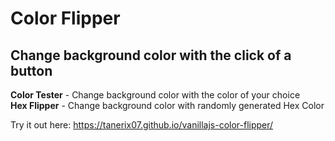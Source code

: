 # Color Flipper
## Change background color with the click of a button
__Color Tester__ - Change background color with the color of your choice\
__Hex Flipper__ - Change background color with randomly generated Hex Color


Try it out here: https://tanerix07.github.io/vanillajs-color-flipper/
